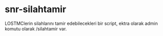 # snr-silahtamir
LOSTMClerin silahlarını tamir edebilecekleri bir script, ektra olarak admin komutu olarak /silahtamir var.
